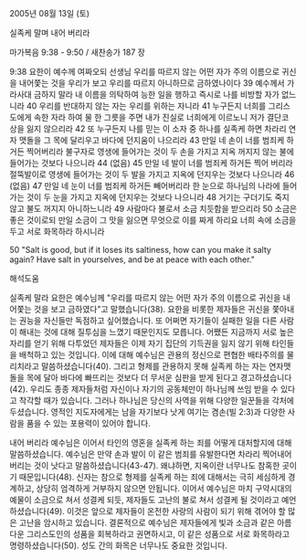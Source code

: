 2005년 08월 13일 (토)

실족케 말며 내어 버리라



마가복음 9:38 - 9:50 / 새찬송가 187 장


9:38 요한이 예수께 여짜오되 선생님 우리를 따르지 않는 어떤 자가 주의 이름으로 귀신을 내어쫓는 것을 우리가 보고 우리를 따르지 아니하므로 금하였나이다 39 예수께서 가라사대 금하지 말라 내 이름을 의탁하여 능한 일을 행하고 즉시로 나를 비방할 자가 없느니라 40 우리를 반대하지 않는 자는 우리를 위하는 자니라 41 누구든지 너희를 그리스도에게 속한 자라 하여 물 한 그릇을 주면 내가 진실로 너희에게 이르노니 저가 결단코 상을 잃지 않으리라 42 또 누구든지 나를 믿는 이 소자 중 하나를 실족케 하면 차라리 연자 맷돌을 그 목에 달리우고 바다에 던지움이 나으리라 43 만일 네 손이 너를 범죄케 하거든 찍어버리라 불구자로 영생에 들어가는 것이 두 손을 가지고 지옥 꺼지지 않는 불에 들어가는 것보다 나으니라 44 (없음) 45 만일 네 발이 너를 범죄케 하거든 찍어 버리라 절뚝발이로 영생에 들어가는 것이 두 발을 가지고 지옥에 던지우는 것보다 나으니라 46 (없음) 47 만일 네 눈이 너를 범죄케 하거든 빼어버리라 한 눈으로 하나님의 나라에 들어가는 것이 두 눈을 가지고 지옥에 던지우는 것보다 나으니라 48 거기는 구더기도 죽지 않고 불도 꺼지지 아니하느니라 49 사람마다 불로서 소금 치듯함을 받으리라 50 소금은 좋은 것이로되 만일 소금이 그 맛을 잃으면 무엇으로 이를 짜게 하리요 너희 속에 소금을 두고 서로 화목하라 하시니라

50 "Salt is good, but if it loses its saltiness, how can you make it salty again? Have salt in yourselves, and be at peace with each other."

해석도움





실족케 말라
요한은 예수님께 "우리를 따르지 않는 어떤 자가 주의 이름으로 귀신을 내어쫓는 것을 보고 금하였다"고 말했습니다(38). 요한을 비롯한 제자들은 귀신을 쫓아내는 권능을 자신들만 독점하고 싶어했습니다. 또 어쩌면 자기들이 실패한 일을 다른 사람이 해내는 것에 대해 질투심을 느꼈기 때문인지도 모릅니다. 어쨌든 지금까지 서로 높은 자리를 얻기 위해 다투었던 제자들은 이제 자기 집단의 기득권을 잃지 않기 위해 타인들을 배척하고 있는 것입니다. 이에 대해 예수님은 관용의 정신으로 편협한 배타주의를 물리치라고 말씀하셨습니다(40). 그리고 형제를 관용하지 못해 실족케 하는 자는 연자맷돌을 목에 달아 바다에 빠뜨리는 것보다 더 무서운 심판을 받게 된다고 경고하셨습니다(42). 우리도 종종 제자들처럼 자신이나 자기의 공동체만이 하나님께 쓰임 받을 수 있다고 착각할 때가 있습니다. 그러나 하나님은 당신의 사역을 위해 다양한 일꾼들을 각처에 두셨습니다. 영적인 지도자에게는 남을 자기보다 낫게 여기는 겸손(빌 2:3)과 다양한 사람을 품을 수 있는 포용력이 있어야 합니다.

내어 버리라
예수님은 이어서 타인의 영혼을 실족케 하는 죄를 어떻게 대처할지에 대해 말씀하셨습니다. 예수님은 만약 손과 발이 이 같은 범죄를 유발한다면 차라리 찍어내어 버리는 것이 낫다고 말씀하셨습니다(43-47). 왜냐하면, 지옥이란 너무나도 참혹한 곳이기 때문입니다(48). 신자는 참으로 형제를 실족케 하는 죄에 대해서는 극히 세심하게 경계하고, 상당히 엄격하게 거부하지 않으면 안됩니다. 이어서 예수님은 마치 구약시대의 예물이 소금으로 쳐서 성결케 되듯, 제자들도 고난의 불로 쳐서 성결케 될 것이라고 예언하셨습니다(49). 이것은 앞으로 제자들이 온전한 사랑의 사람이 되기 위해 겪어야 할 많은 고난을 암시하고 있습니다. 결론적으로 예수님은 제자들에게 빛과 소금과 같은 아름다운 그리스도인의 성품을 회복하라고 권면하시고, 이 같은 성품으로 서로 화목하라고 명령하셨습니다(50). 성도 간의 화목은 너무나도 중요한 것입니다.